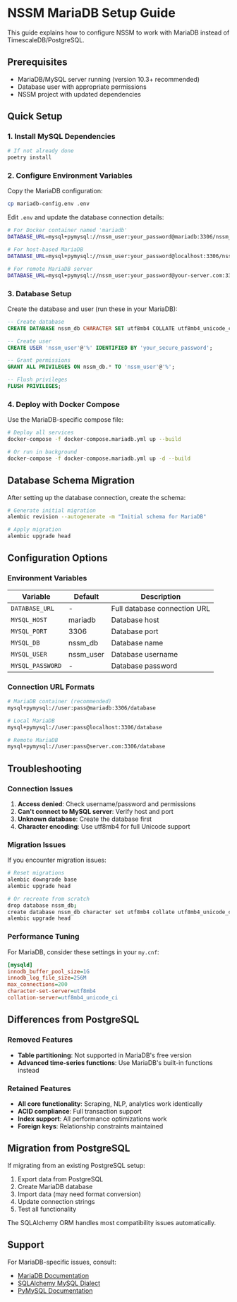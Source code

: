 # NSSM MariaDB Setup Guide

This guide explains how to configure NSSM to work with MariaDB instead of TimescaleDB/PostgreSQL.

## Prerequisites

- MariaDB/MySQL server running (version 10.3+ recommended)
- Database user with appropriate permissions
- NSSM project with updated dependencies

## Quick Setup

### 1. Install MySQL Dependencies

```bash
# If not already done
poetry install
```

### 2. Configure Environment Variables

Copy the MariaDB configuration:

```bash
cp mariadb-config.env .env
```

Edit `.env` and update the database connection details:

```bash
# For Docker container named 'mariadb'
DATABASE_URL=mysql+pymysql://nssm_user:your_password@mariadb:3306/nssm_db

# For host-based MariaDB
DATABASE_URL=mysql+pymysql://nssm_user:your_password@localhost:3306/nssm_db

# For remote MariaDB server
DATABASE_URL=mysql+pymysql://nssm_user:your_password@your-server.com:3306/nssm_db
```

### 3. Database Setup

Create the database and user (run these in your MariaDB):

```sql
-- Create database
CREATE DATABASE nssm_db CHARACTER SET utf8mb4 COLLATE utf8mb4_unicode_ci;

-- Create user
CREATE USER 'nssm_user'@'%' IDENTIFIED BY 'your_secure_password';

-- Grant permissions
GRANT ALL PRIVILEGES ON nssm_db.* TO 'nssm_user'@'%';

-- Flush privileges
FLUSH PRIVILEGES;
```

### 4. Deploy with Docker Compose

Use the MariaDB-specific compose file:

```bash
# Deploy all services
docker-compose -f docker-compose.mariadb.yml up --build

# Or run in background
docker-compose -f docker-compose.mariadb.yml up -d --build
```

## Database Schema Migration

After setting up the database connection, create the schema:

```bash
# Generate initial migration
alembic revision --autogenerate -m "Initial schema for MariaDB"

# Apply migration
alembic upgrade head
```

## Configuration Options

### Environment Variables

| Variable | Default | Description |
|----------|---------|-------------|
| `DATABASE_URL` | - | Full database connection URL |
| `MYSQL_HOST` | mariadb | Database host |
| `MYSQL_PORT` | 3306 | Database port |
| `MYSQL_DB` | nssm_db | Database name |
| `MYSQL_USER` | nssm_user | Database username |
| `MYSQL_PASSWORD` | - | Database password |

### Connection URL Formats

```bash
# MariaDB container (recommended)
mysql+pymysql://user:pass@mariadb:3306/database

# Local MariaDB
mysql+pymysql://user:pass@localhost:3306/database

# Remote MariaDB
mysql+pymysql://user:pass@server.com:3306/database
```

## Troubleshooting

### Connection Issues

1. **Access denied**: Check username/password and permissions
2. **Can't connect to MySQL server**: Verify host and port
3. **Unknown database**: Create the database first
4. **Character encoding**: Use utf8mb4 for full Unicode support

### Migration Issues

If you encounter migration issues:

```bash
# Reset migrations
alembic downgrade base
alembic upgrade head

# Or recreate from scratch
drop database nssm_db;
create database nssm_db character set utf8mb4 collate utf8mb4_unicode_ci;
alembic upgrade head
```

### Performance Tuning

For MariaDB, consider these settings in your `my.cnf`:

```ini
[mysqld]
innodb_buffer_pool_size=1G
innodb_log_file_size=256M
max_connections=200
character-set-server=utf8mb4
collation-server=utf8mb4_unicode_ci
```

## Differences from PostgreSQL

### Removed Features
- **Table partitioning**: Not supported in MariaDB's free version
- **Advanced time-series functions**: Use MariaDB's built-in functions instead

### Retained Features
- **All core functionality**: Scraping, NLP, analytics work identically
- **ACID compliance**: Full transaction support
- **Index support**: All performance optimizations work
- **Foreign keys**: Relationship constraints maintained

## Migration from PostgreSQL

If migrating from an existing PostgreSQL setup:

1. Export data from PostgreSQL
2. Create MariaDB database
3. Import data (may need format conversion)
4. Update connection strings
5. Test all functionality

The SQLAlchemy ORM handles most compatibility issues automatically.

## Support

For MariaDB-specific issues, consult:
- [MariaDB Documentation](https://mariadb.com/kb/en/)
- [SQLAlchemy MySQL Dialect](https://docs.sqlalchemy.org/en/20/dialects/mysql.html)
- [PyMySQL Documentation](https://pymysql.readthedocs.io/)
